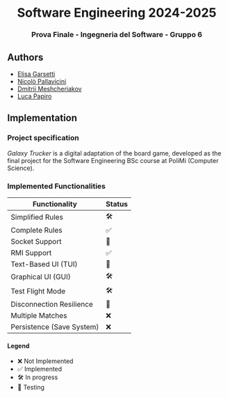 <h1 align="center"> Software Engineering 2024-2025 </h1>
<h3 align="center"> Prova Finale - Ingegneria del Software - Gruppo 6 </h3>

## Authors
- [Elisa Garsetti](https://github.com/elisagarsetti124)
- [Nicolò Pallavicini](https://github.com/NicoPallavicini)
- [Dmitrii Meshcheriakov](https://github.com/Dima765Me)
- [Luca Papiro](https://github.com/hash-cartographer)

## Implementation

### Project specification
*Galaxy Trucker* is a digital adaptation of the board game, developed as the final project for the Software Engineering BSc course at PoliMi (Computer Science).

### Implemented Functionalities

| Functionality                 | Status |
|------------------------------|--------|
| Simplified Rules             |  🛠️  |
| Complete Rules               |  ✅  |
| Socket Support               |  🔬  |
| RMI Support                  |  ✅  |
| Text-Based UI (TUI)          |  🔬  |
| Graphical UI (GUI)           |  🛠️  |
| Test Flight Mode             |  🛠️  |
| Disconnection Resilience     |  🔬  |
| Multiple Matches             |  ❌  |
| Persistence (Save System)    |  ❌  |

#### Legend
- ❌ Not Implemented
- ✅ Implemented
- 🛠️ In progress
- 🔬 Testing

<!--## Documentation
### Test Coverage
You can check up our JUnit test coverage [here](Deliverables%2FTEST%20COVERAGE%2FtestCoverage.png).-->
<!--### UML
Here you can check our UML diagrams:
- [High level UML Server-Client](Deliverables%2FUMLs%2FUML%20ALTO%20LIVELLO.png)
- [Detailed UML Server-Client](Deliverables%2FUMLs%2FUML%20DETTAGLIO.png)
- [Communication Protocol Diagrams](Deliverables%2FNETWORK%20SEQUENCE%20DIAGRAMS)-->
<!--### JavaDoc
You can read the JavaDoc [here](Deliverables%2FJavaDoc).-->
<!--### Jar
You can download the Jar to launch the game [here](Deliverables%2FJAR).
## How to run
### Server
1. Open the prompt as **administrator**.
2. Deactivate your antivirus and firewall services 
[```BE CAREFUL! Do that only in a safe network```]
```bash
netsh advfirewall set allprofiles state off
```
3. Allow the prompt to show more characters in a single row: ```Prompt``` ➡ ```(Right click) Properties``` ➡ ```Layout``` ➡ ```Deselect "Text output wraps when resizing"``` ➡ ```Setting "9000" as width``` ➡ ```OK```
4. Launch jar file using the following command (**pay attention to your directory**): 
```bash
java -jar pathToServerLauncher\ServerLauncher.jar
```
5. Insert Server Ip address or press enter for localhost.
6. When finished playing, remember to reactivate your security settings:
```bash
netsh advfirewall set allprofiles state on
```
### Client
1. Open the prompt as **administrator**.
2. Deactivate your antivirus and firewall services
      [```BE CAREFUL! Do that only in a safe network```]
```bash
netsh advfirewall set allprofiles state off
```
3. Set the registry of Windows to let it recognise colors using the following command:
```bash
reg add HKEY_CURRENT_USER\Console /v VirtualTerminalLevel /t REG_DWORD /d 1
```
4. Allow the prompt to show more characters in a single row: ```Prompt``` ➡ ```(Right click) Properties``` ➡ ```Layout``` ➡ ```Deselect "Text output wraps when resizing"``` ➡ ```Setting "9000" as width``` ➡ ```OK```
5. Launch jar file using the following command (**pay attention to your directory**):
```bash
java -jar pathToClientLauncher\ClientLauncher.jar
```
6. Insert Server Ip address or press enter for localhost.
7. Select the communication protocol and the UI preferred.
8. _(Only for RMI)_ Insert Client Ip address or press enter for localhost.
9. When finished playing, remember to reactivate your security settings:
```bash
netsh advfirewall set allprofiles state on
```

## How to play
1. When you launch the clientJar you will be able to choose your preferred network protocol (RMI/TCP) and user Interface (TUI/GUI).
2. You will then proceed with the nickname selection.
3. After that you will be asked if you want to create a new lobby or join an already existing one.
4. The game will start when the correct number of connected clients is reached.


-->
